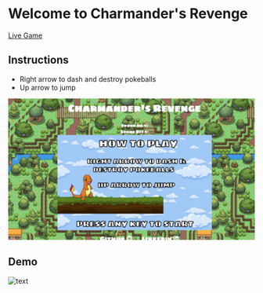 # Welcome to Charmander's Revenge 

[Live Game](https://isabelleshafran.github.io/CharmandersRevenge/)

## Instructions 

* Right arrow to dash and destroy pokeballs 
* Up arrow to jump 

![text](assets/images/splash.png)


## Demo 

![text](assets/images/demo.gif)